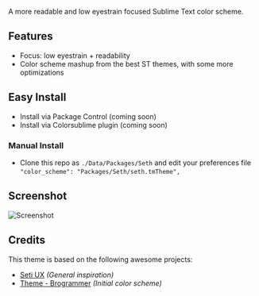 A more readable and low eyestrain focused Sublime Text color scheme.

## Features
- Focus: low eyestrain + readability
- Color scheme mashup from the best ST themes, with some more optimizations

## Easy Install
- Install via Package Control (coming soon)
- Install via Colorsublime plugin (coming soon)

### Manual Install
- Clone this repo as `./Data/Packages/Seth` and edit your preferences file `"color_scheme": "Packages/Seth/seth.tmTheme",`

## Screenshot ##

![Screenshot](https://raw.githubusercontent.com/bertolinimarco/Seth-Color-Scheme/master/screenshot.jpg)

## Credits

This theme is based on the following awesome projects:

* [Seti UX](https://github.com/ctf0/Seti_UX) _(General inspiration)_
* [Theme - Brogrammer](https://github.com/kenwheeler/brogrammer-theme) _(Initial color scheme)_

